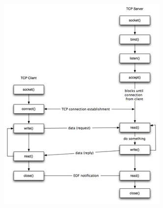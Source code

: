 ![alt text](https://github.com/Mr-S-Mirzoev/TechnoSphere/blob/task3-proto/Dependencies/tcp-connection.jpg)